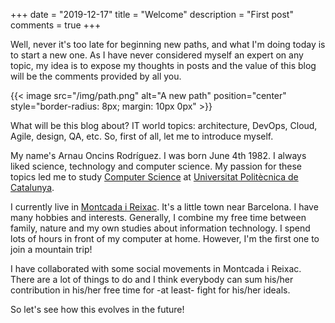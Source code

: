 +++
date        = "2019-12-17"
title       = "Welcome"
description = "First post"
comments    = true
+++

Well, never it's too late for beginning new paths, and what I'm doing today is to start a new one. As I have never considered myself an expert on any topic, my idea is to expose my thoughts in posts and the value of this blog will be the comments provided by all you.

{{< image src="/img/path.png" alt="A new path" position="center" style="border-radius: 8px; margin: 10px 0px" >}}

What will be this blog about? IT world topics: architecture, DevOps, Cloud, Agile, design, QA, etc. So, first of all, let me to introduce myself.

My name's Arnau Oncins Rodríguez. I was born June 4th 1982. I always liked science, technology and computer science. My passion for these topics led me to study [Computer Science](https://www.fib.upc.edu/en) at [Universitat Politècnica de Catalunya](https://www.upc.edu/en).

I currently live in [Montcada i Reixac](https://www.google.com/maps/place/Moncada+y+Reixach,+Barcelona/@41.5125513,2.1187361,12z/data=!3m1!4b1!4m5!3m4!1s0x12a4bc36ef2d4b05:0xc723ae6bc991f043!8m2!3d41.4904225!4d2.1941598). It's a little town near Barcelona. I have many hobbies and interests. Generally, I combine my free time between family, nature and my own studies about information technology. I spend lots of hours in front of my computer at home. However, I'm the first one to join a mountain trip!

I have collaborated with some social movements in Montcada i Reixac. There are a lot of things to do and I think everybody can sum his/her contribution in his/her free time for -at least- fight for his/her ideals.

So let's see how this evolves in the future!
